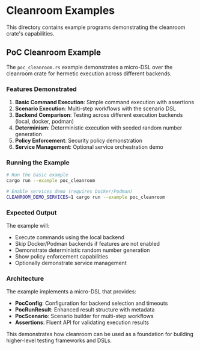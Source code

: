 # Cleanroom Examples

This directory contains example programs demonstrating the cleanroom crate's capabilities.

## PoC Cleanroom Example

The `poc_cleanroom.rs` example demonstrates a micro-DSL over the cleanroom crate for hermetic execution across different backends.

### Features Demonstrated

1. **Basic Command Execution**: Simple command execution with assertions
2. **Scenario Execution**: Multi-step workflows with the scenario DSL
3. **Backend Comparison**: Testing across different execution backends (local, docker, podman)
4. **Determinism**: Deterministic execution with seeded random number generation
5. **Policy Enforcement**: Security policy demonstration
6. **Service Management**: Optional service orchestration demo

### Running the Example

```bash
# Run the basic example
cargo run --example poc_cleanroom

# Enable services demo (requires Docker/Podman)
CLEANROOM_DEMO_SERVICES=1 cargo run --example poc_cleanroom
```

### Expected Output

The example will:
- Execute commands using the local backend
- Skip Docker/Podman backends if features are not enabled
- Demonstrate deterministic random number generation
- Show policy enforcement capabilities
- Optionally demonstrate service management

### Architecture

The example implements a micro-DSL that provides:
- **PocConfig**: Configuration for backend selection and timeouts
- **PocRunResult**: Enhanced result structure with metadata
- **PocScenario**: Scenario builder for multi-step workflows
- **Assertions**: Fluent API for validating execution results

This demonstrates how cleanroom can be used as a foundation for building higher-level testing frameworks and DSLs.

